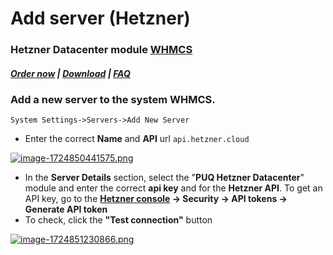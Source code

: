 # Add server (Hetzner)

### Hetzner Datacenter module **[WHMCS](https://puqcloud.com/link.php?id=77)**

#####  [Order now](https://puqcloud.com/whmcs-module-hetznerdatacenter.php) | [Download](https://download.puqcloud.com/WHMCS/servers/PUQ_WHMCS-HetznerDatacenter/) | [FAQ](https://faq.puqcloud.com/)

### Add a new server to the system WHMCS.

```
System Settings->Servers->Add New Server
```


- Enter the correct **Name** and **API** url `api.hetzner.cloud`

[![image-1724850441575.png](https://doc.puq.info/uploads/images/gallery/2024-08/scaled-1680-/image-1724850441575.png)](https://doc.puq.info/uploads/images/gallery/2024-08/image-1724850441575.png)

- In the **Server Details** section, select the "**PUQ Hetzner Datacenter**" module and enter the correct **api key** and for the **Hetzner API**. To get an API key, go to the **[Hetzner console](https://console.hetzner.cloud/) -&gt; Security -&gt; API tokens -&gt; Generate API token**
- To check, click the **"Test connection"** button

[![image-1724851230866.png](https://doc.puq.info/uploads/images/gallery/2024-08/scaled-1680-/image-1724851230866.png)](https://doc.puq.info/uploads/images/gallery/2024-08/image-1724851230866.png)